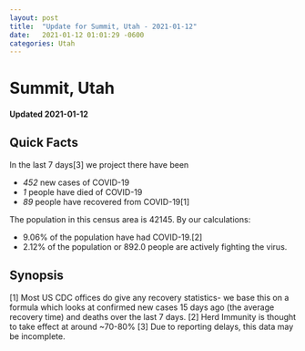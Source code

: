 ```yaml
---
layout: post
title:  "Update for Summit, Utah - 2021-01-12"
date:   2021-01-12 01:01:29 -0600
categories: Utah
---
```


# Summit, Utah
#### Updated 2021-01-12

## Quick Facts

In the last 7 days[3] we project there have been
- *452* new cases of COVID-19
- *1* people have died of COVID-19
- *89* people have recovered from COVID-19[1]

The population in this census area is 42145. By our calculations:
- 9.06% of the population have had COVID-19.[2]
- 2.12% of the population or 892.0 people are actively fighting the virus.

## Synopsis




[1] Most US CDC offices do give any recovery statistics- we base this on a formula which looks at confirmed new cases
15 days ago (the average recovery time) and deaths over the last 7 days.
[2] Herd Immunity is thought to take effect at around ~70-80%
[3] Due to reporting delays, this data may be incomplete. 
    